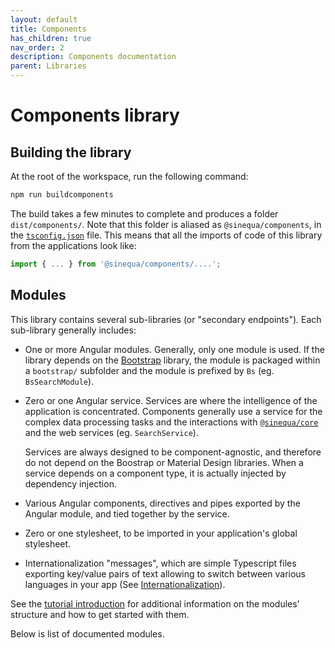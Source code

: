 ```yaml
---
layout: default
title: Components
has_children: true
nav_order: 2
description: Components documentation
parent: Libraries
---
```


# Components library

## Building the library

At the root of the workspace, run the following command:

```bash
npm run buildcomponents
```

The build takes a few minutes to complete and produces a folder `dist/components/`. Note that this folder is aliased as `@sinequa/components`, in the [`tsconfig.json`](https://github.com/sinequa/sba-angular/blob/master/tsconfig.json) file. This means that all the imports of code of this library from the applications look like:

```ts
import { ... } from '@sinequa/components/....';
```

## Modules

This library contains several sub-libraries (or "secondary endpoints"). Each sub-library generally includes:

- One or more Angular modules. Generally, only one module is used. If the library depends on the [Bootstrap](https://getbootstrap.com/) library, the module is packaged within a `bootstrap/` subfolder and the module is prefixed by `Bs` (eg. `BsSearchModule`).
- Zero or one Angular service. Services are where the intelligence of the application is concentrated. Components generally use a service for the complex data processing tasks and the interactions with [`@sinequa/core`]({{site.baseurl}}modules/core/core.html) and the web services (eg. `SearchService`).

    Services are always designed to be component-agnostic, and therefore do not depend on the Boostrap or Material Design libraries. When a service depends on a component type, it is actually injected by dependency injection.

- Various Angular components, directives and pipes exported by the Angular module, and tied together by the service.
- Zero or one stylesheet, to be imported in your application's global stylesheet.
- Internationalization "messages", which are simple Typescript files exporting key/value pairs of text allowing to switch between various languages in your app (See [Internationalization]({{site.baseurl}}tutorial/intl.html)).

See the [tutorial introduction]({{site.baseurl}}tutorial/intro.html#modules) for additional information on the modules' structure and how to get started with them.

Below is list of documented modules.
